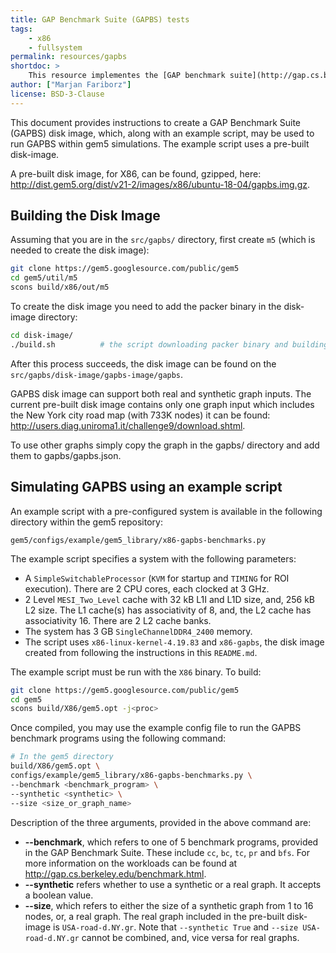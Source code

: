 ```yaml
---
title: GAP Benchmark Suite (GAPBS) tests
tags:
    - x86
    - fullsystem
permalink: resources/gapbs
shortdoc: >
    This resource implementes the [GAP benchmark suite](http://gap.cs.berkeley.edu/benchmark.html).
author: ["Marjan Fariborz"]
license: BSD-3-Clause
---
```


This document provides instructions to create a GAP Benchmark Suite (GAPBS) disk image, which, along with an example script, may be used to run GAPBS within gem5 simulations. The example script uses a pre-built disk-image.

A pre-built disk image, for X86, can be found, gzipped, here: <http://dist.gem5.org/dist/v21-2/images/x86/ubuntu-18-04/gapbs.img.gz>.

## Building the Disk Image

Assuming that you are in the `src/gapbs/` directory, first create `m5` (which is needed to create the disk image):

```sh
git clone https://gem5.googlesource.com/public/gem5
cd gem5/util/m5
scons build/x86/out/m5
```

To create the disk image you need to add the packer binary in the disk-image directory:

```sh
cd disk-image/
./build.sh          # the script downloading packer binary and building the disk image
```

After this process succeeds, the disk image can be found on the `src/gapbs/disk-image/gapbs-image/gapbs`.

GAPBS disk image can support both real and synthetic graph inputs. The current pre-built disk image contains only one graph input which includes the New York city road map (with 733K nodes) it can be found: <http://users.diag.uniroma1.it/challenge9/download.shtml>.

To use other graphs simply copy the graph in the gapbs/ directory and add them to gapbs/gapbs.json.

## Simulating GAPBS using an example script

An example script with a pre-configured system is available in the following directory within the gem5 repository:

```
gem5/configs/example/gem5_library/x86-gapbs-benchmarks.py
```

The example script specifies a system with the following parameters:

* A `SimpleSwitchableProcessor` (`KVM` for startup and `TIMING` for ROI execution). There are 2 CPU cores, each clocked at 3 GHz.
* 2 Level `MESI_Two_Level` cache with 32 kB L1I and L1D size, and, 256 kB L2 size. The L1 cache(s) has associativity of 8, and, the L2 cache has associativity 16. There are 2 L2 cache banks.
* The system has 3 GB `SingleChannelDDR4_2400` memory.
* The script uses `x86-linux-kernel-4.19.83` and `x86-gapbs`, the disk image created from following the instructions in this `README.md`.

The example script must be run with the `X86` binary. To build:

```sh
git clone https://gem5.googlesource.com/public/gem5
cd gem5
scons build/X86/gem5.opt -j<proc>
```
Once compiled, you may use the example config file to run the GAPBS benchmark programs using the following command:

```sh
# In the gem5 directory
build/X86/gem5.opt \
configs/example/gem5_library/x86-gapbs-benchmarks.py \
--benchmark <benchmark_program> \
--synthetic <synthetic> \
--size <size_or_graph_name>
```

Description of the three arguments, provided in the above command are:
* **--benchmark**, which refers to one of 5 benchmark programs, provided in the GAP Benchmark Suite. These include `cc`, `bc`, `tc`, `pr` and `bfs`. For more information on the workloads can be found at <http://gap.cs.berkeley.edu/benchmark.html>.
* **--synthetic** refers whether to use a synthetic or a real graph. It accepts a boolean value.
* **--size**, which refers to either the size of a synthetic graph from 1 to 16 nodes, or, a real graph. The real graph included in the pre-built disk-image is `USA-road-d.NY.gr`. Note that `--synthetic True` and `--size USA-road-d.NY.gr` cannot be combined, and, vice versa for real graphs.
